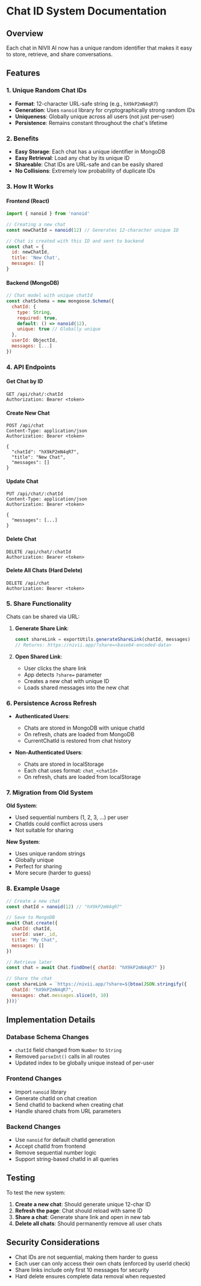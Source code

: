 # Chat ID System Documentation

## Overview

Each chat in NIVII AI now has a unique random identifier that makes it easy to store, retrieve, and share conversations.

## Features

### 1. Unique Random Chat IDs

- **Format**: 12-character URL-safe string (e.g., `hX9kP2mN4qR7`)
- **Generation**: Uses `nanoid` library for cryptographically strong random IDs
- **Uniqueness**: Globally unique across all users (not just per-user)
- **Persistence**: Remains constant throughout the chat's lifetime

### 2. Benefits

- **Easy Storage**: Each chat has a unique identifier in MongoDB
- **Easy Retrieval**: Load any chat by its unique ID
- **Shareable**: Chat IDs are URL-safe and can be easily shared
- **No Collisions**: Extremely low probability of duplicate IDs

### 3. How It Works

#### Frontend (React)
```javascript
import { nanoid } from 'nanoid'

// Creating a new chat
const newChatId = nanoid(12) // Generates 12-character unique ID

// Chat is created with this ID and sent to backend
const chat = {
  id: newChatId,
  title: 'New Chat',
  messages: []
}
```

#### Backend (MongoDB)
```javascript
// Chat model with unique chatId
const chatSchema = new mongoose.Schema({
  chatId: {
    type: String,
    required: true,
    default: () => nanoid(12),
    unique: true // Globally unique
  },
  userId: ObjectId,
  messages: [...]
})
```

### 4. API Endpoints

#### Get Chat by ID
```http
GET /api/chat/:chatId
Authorization: Bearer <token>
```

#### Create New Chat
```http
POST /api/chat
Content-Type: application/json
Authorization: Bearer <token>

{
  "chatId": "hX9kP2mN4qR7",
  "title": "New Chat",
  "messages": []
}
```

#### Update Chat
```http
PUT /api/chat/:chatId
Content-Type: application/json
Authorization: Bearer <token>

{
  "messages": [...]
}
```

#### Delete Chat
```http
DELETE /api/chat/:chatId
Authorization: Bearer <token>
```

#### Delete All Chats (Hard Delete)
```http
DELETE /api/chat
Authorization: Bearer <token>
```

### 5. Share Functionality

Chats can be shared via URL:

1. **Generate Share Link**:
   ```javascript
   const shareLink = exportUtils.generateShareLink(chatId, messages)
   // Returns: https://nivii.app/?share=<base64-encoded-data>
   ```

2. **Open Shared Link**:
   - User clicks the share link
   - App detects `?share=` parameter
   - Creates a new chat with unique ID
   - Loads shared messages into the new chat

### 6. Persistence Across Refresh

- **Authenticated Users**: 
  - Chats are stored in MongoDB with unique chatId
  - On refresh, chats are loaded from MongoDB
  - CurrentChatId is restored from chat history

- **Non-Authenticated Users**:
  - Chats are stored in localStorage
  - Each chat uses format: `chat_<chatId>`
  - On refresh, chats are loaded from localStorage

### 7. Migration from Old System

**Old System**:
- Used sequential numbers (1, 2, 3, ...) per user
- ChatIds could conflict across users
- Not suitable for sharing

**New System**:
- Uses unique random strings
- Globally unique
- Perfect for sharing
- More secure (harder to guess)

### 8. Example Usage

```javascript
// Create a new chat
const chatId = nanoid(12) // "hX9kP2mN4qR7"

// Save to MongoDB
await Chat.create({
  chatId: chatId,
  userId: user._id,
  title: "My Chat",
  messages: []
})

// Retrieve later
const chat = await Chat.findOne({ chatId: "hX9kP2mN4qR7" })

// Share the chat
const shareLink = `https://nivii.app/?share=${btoa(JSON.stringify({
  chatId: "hX9kP2mN4qR7",
  messages: chat.messages.slice(0, 10)
}))}`
```

## Implementation Details

### Database Schema Changes

- `chatId` field changed from `Number` to `String`
- Removed `parseInt()` calls in all routes
- Updated index to be globally unique instead of per-user

### Frontend Changes

- Import `nanoid` library
- Generate chatId on chat creation
- Send chatId to backend when creating chat
- Handle shared chats from URL parameters

### Backend Changes

- Use `nanoid` for default chatId generation
- Accept chatId from frontend
- Remove sequential number logic
- Support string-based chatId in all queries

## Testing

To test the new system:

1. **Create a new chat**: Should generate unique 12-char ID
2. **Refresh the page**: Chat should reload with same ID
3. **Share a chat**: Generate share link and open in new tab
4. **Delete all chats**: Should permanently remove all user chats

## Security Considerations

- Chat IDs are not sequential, making them harder to guess
- Each user can only access their own chats (enforced by userId check)
- Share links include only first 10 messages for security
- Hard delete ensures complete data removal when requested
